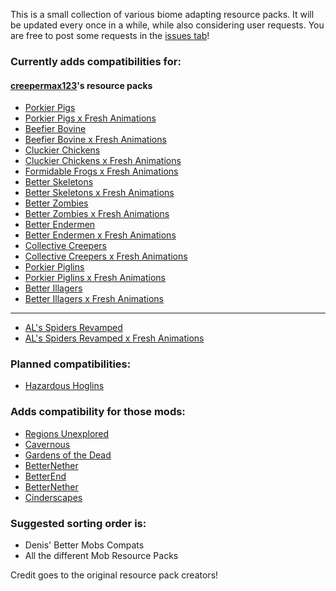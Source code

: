 This is a small collection of various biome adapting resource packs.
It will be updated every once in a while, while also considering user requests.
You are free to post some requests in the [issues tab](https://github.com/mxKeaton/Denis-Better-Mobs-Compats/issues "issues tab")!

### Currently adds compatibilities for:
#### [creepermax123](https://www.curseforge.com/members/creepermax123)'s resource packs
- [Porkier Pigs](https://www.curseforge.com/minecraft/texture-packs/porkier-pigs)
- [Porkier Pigs x Fresh Animations](https://www.curseforge.com/minecraft/texture-packs/porkier-pigs-x-fresh-animations)
- [Beefier Bovine](https://www.curseforge.com/minecraft/texture-packs/beefier-bovine)
- [Beefier Bovine x Fresh Animations](https://www.curseforge.com/minecraft/texture-packs/beefier-bovine-x-fresh-animations)
- [Cluckier Chickens](https://www.curseforge.com/minecraft/texture-packs/cluckier-chickens)
- [Cluckier Chickens x Fresh Animations](https://www.curseforge.com/minecraft/texture-packs/cluckier-chickens-x-fresh-animations)
- [Formidable Frogs x Fresh Animations](https://www.curseforge.com/minecraft/texture-packs/formidable-frogs-x-fresh-animations)
- [Better Skeletons](https://www.curseforge.com/minecraft/texture-packs/better-skeletons)
- [Better Skeletons x Fresh Animations](https://www.curseforge.com/minecraft/texture-packs/better-skeletons-x-fresh-animations)
- [Better Zombies](https://www.curseforge.com/minecraft/texture-packs/better-zombies)
- [Better Zombies x Fresh Animations](https://www.curseforge.com/minecraft/texture-packs/better-zombies-x-fresh-animations)
- [Better Endermen](https://www.curseforge.com/minecraft/texture-packs/better-endermen)
- [Better Endermen x Fresh Animations](https://www.curseforge.com/minecraft/texture-packs/better-endermen-x-fresh-animations)
- [Collective Creepers](https://www.curseforge.com/minecraft/texture-packs/collective-creepers)
- [Collective Creepers x Fresh Animations](https://www.curseforge.com/minecraft/texture-packs/collective-creepers-x-fresh-animations)
- [Porkier Piglins](https://www.curseforge.com/minecraft/texture-packs/porkier-piglins)
- [Porkier Piglins x Fresh Animations](https://www.curseforge.com/minecraft/texture-packs/porkier-piglins-x-fresh-animations)
- [Better Illagers](https://www.curseforge.com/minecraft/texture-packs/better-illagers)
- [Better Illagers x Fresh Animations](https://www.curseforge.com/minecraft/texture-packs/better-illagers-x-fresh-animations)

--------------------------------------------------------------------------------

- [AL's Spiders Revamped](https://www.curseforge.com/minecraft/texture-packs/als-spiders-revamped)
- [AL's Spiders Revamped x Fresh Animations](https://www.curseforge.com/minecraft/texture-packs/als-spiders-revamped-x-fresh-animations)

### Planned compatibilities:
- [Hazardous Hoglins](https://www.curseforge.com/minecraft/texture-packs/hazardous-hoglins/gallery)

### Adds compatibility for those mods:
- [Regions Unexplored](https://www.curseforge.com/minecraft/mc-mods/regions-unexplored)
- [Cavernous](https://www.curseforge.com/minecraft/data-packs/cavernous)
- [Gardens of the Dead](https://www.curseforge.com/minecraft/mc-mods/gardens-of-the-dead)
- [BetterNether](https://www.curseforge.com/minecraft/mc-mods/betternether)
- [BetterEnd](https://www.curseforge.com/minecraft/mc-mods/betterend)
- [BetterNether](https://www.curseforge.com/minecraft/mc-mods/betternether)
- [Cinderscapes](https://www.curseforge.com/minecraft/mc-mods/cinderscapes)

### Suggested sorting order is:
- Denis' Better Mobs Compats
- All the different Mob Resource Packs

Credit goes to the original resource pack creators!

